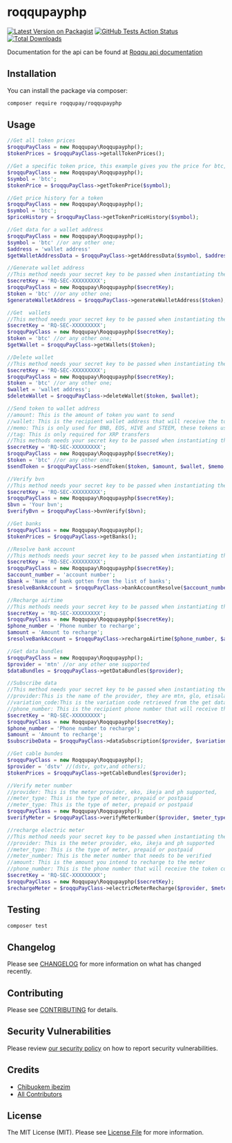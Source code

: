 # roqqupayphp

[![Latest Version on Packagist](https://img.shields.io/packagist/v/roqqupay/roqqupayphp.svg?style=flat-square)](https://packagist.org/packages/roqqupay/roqqupayphp)
[![GitHub Tests Action Status](https://img.shields.io/github/workflow/status/roqqupay/roqqupayphp/Tests?label=tests)](https://github.com/roqqupay/roqqupayphp/actions?query=workflow%3ATests+branch%3Amaster)
[![Total Downloads](https://img.shields.io/packagist/dt/roqqupay/roqqupayphp.svg?style=flat-square)](https://packagist.org/packages/roqqupay/roqqupayphp)

Documentation for the api can be found at [Roqqu api documentation](https://developers.roqqu.com/reference)

## Installation

You can install the package via composer:

```bash
composer require roqqupay/roqqupayphp
```

## Usage

```php
//Get all token prices
$roqquPayClass = new Roqqupay\Roqqupayphp();
$tokenPrices = $roqquPayClass->getallTokenPrices();
```

```php
//Get a specific token price, this example gives you the price for btc, replace with token symbol name, to get the price
$roqquPayClass = new Roqqupay\Roqqupayphp();
$symbol = 'btc';
$tokenPrice = $roqquPayClass->getTokenPrice($symbol);
```

```php
//Get price history for a token
$roqquPayClass = new Roqqupay\Roqqupayphp();
$symbol = 'btc';
$priceHistory = $roqquPayClass->getTokenPriceHistory($symbol);
```

```php
//Get data for a wallet address
$roqquPayClass = new Roqqupay\Roqqupayphp();
$symbol = 'btc' //or any other one;
$address = 'wallet address'
$getWalletAddressData = $roqquPayClass->getAddressData($symbol, $address);
```

```php
//Generate wallet address
//This method needs your secret key to be passed when instantiating the class
$secretKey = 'RQ-SEC-XXXXXXXXX';
$roqquPayClass = new Roqqupay\Roqqupayphp($secretKey);
$token = 'btc' //or any other one;
$generateWalletAddress = $roqquPayClass->generateWalletAddress($token);
```

```php
//Get  wallets
//This method needs your secret key to be passed when instantiating the class
$secretKey = 'RQ-SEC-XXXXXXXXX';
$roqquPayClass = new Roqqupay\Roqqupayphp($secretKey);
$token = 'btc' //or any other one;
$getWallet = $roqquPayClass->getWallets($token);
```

```php
//Delete wallet
//This method needs your secret key to be passed when instantiating the class
$secretKey = 'RQ-SEC-XXXXXXXXX';
$roqquPayClass = new Roqqupay\Roqqupayphp($secretKey);
$token = 'btc' //or any other one;
$wallet = 'wallet address';
$deleteWallet = $roqquPayClass->deleteWallet($token, $wallet);
```

```php
//Send token to wallet address
//amount: This is the amount of token you want to send
//wallet: This is the recipient wallet address that will receive the token
//memo: This is only used for BNB, EOS, HIVE and STEEM, these tokens use the optional memo system
//tag: This is only required for XRP transfers
//This methods needs your secret key to be passed when instantiating the class
$secretKey = 'RQ-SEC-XXXXXXXXX';
$roqquPayClass = new Roqqupay\Roqqupayphp($secretKey);
$token = 'btc' //or any other one;
$sendToken = $roqquPayClass->sendToken($token, $amount, $wallet, $memo, $tag);
```

```php
//Verify bvn
//This method needs your secret key to be passed when instantiating the class
$secretKey = 'RQ-SEC-XXXXXXXXX';
$roqquPayClass = new Roqqupay\Roqqupayphp($secretKey);
$bvn = 'Your bvn';
$verifyBvn = $roqquPayClass->bvnVerify($bvn);
```

```php
//Get banks
$roqquPayClass = new Roqqupay\Roqqupayphp();
$tokenPrices = $roqquPayClass->getBanks();
```

```php
//Resolve bank account
//This methods needs your secret key to be passed when instantiating the class
$secretKey = 'RQ-SEC-XXXXXXXXX';
$roqquPayClass = new Roqqupay\Roqqupayphp($secretKey);
$account_number = 'account number';
$bank = 'Name of bank gotten from the list of banks';
$resolveBankAccount = $roqquPayClass->bankAccountResolve($account_number, $bank);
```

```php
//Recharge airtime
//This methods needs your secret key to be passed when instantiating the class
$secretKey = 'RQ-SEC-XXXXXXXXX';
$roqquPayClass = new Roqqupay\Roqqupayphp($secretKey);
$phone_number = 'Phone number to recharge';
$amount = 'Amount to recharge';
$resolveBankAccount = $roqquPayClass->rechargeAirtime($phone_number, $amount);
```

```php
//Get data bundles
$roqquPayClass = new Roqqupay\Roqqupayphp();
$provider = 'mtn' //or any other one supported
$dataBundles = $roqquPayClass->getDataBundles($provider);
```

```php
//Subscribe data
//This method needs your secret key to be passed when instantiating the class
//provider:This is the name of the provider, they are mtn, glo, etisalat and airtel
//variation_code:This is the variation code retrieved from the get data bundles endpoint
//phone_number: This is the recipient phone number that will receive the data bundle
$secretKey = 'RQ-SEC-XXXXXXXXX';
$roqquPayClass = new Roqqupay\Roqqupayphp($secretKey);
$phone_number = 'Phone number to recharge';
$amount = 'Amount to recharge';
$subscribeData = $roqquPayClass->dataSubscription($provider, $variation_code, $phone_number);
```

```php
//Get cable bundes
$roqquPayClass = new Roqqupay\Roqqupayphp();
$provider = 'dstv' //(dstv, gotv,and others);
$tokenPrices = $roqquPayClass->getCableBundles($provider);
```

```php
//Verify meter number
//provider: This is the meter provider, eko, ikeja and ph supported,
//meter_type: This is the type of meter, prepaid or postpaid
//meter_type: This is the type of meter, prepaid or postpaid
$roqquPayClass = new Roqqupay\Roqqupayphp();
$verifyMeter = $roqquPayClass->verifyMeterNumber($provider, $meter_type, $meter_number));`
```

```php
//recharge electric meter
//This method needs your secret key to be passed when instantiating the class
//provider: This is the meter provider, eko, ikeja and ph supported
//meter_type: This is the type of meter, prepaid or postpaid
//meter_number: This is the meter number that needs to be verified
//amount: This is the amount you intend to recharge to the meter
//phone_number: This is the phone number that will receive the token code after paying
$secretKey = 'RQ-SEC-XXXXXXXXX';
$roqquPayClass = new Roqqupay\Roqqupayphp($secretKey);
$rechargeMeter = $roqquPayClass->electricMeterRecharge($provider, $meter_type, $meter_number, $amount, $phone_number);
```

## Testing

```bash
composer test
```

## Changelog

Please see [CHANGELOG](CHANGELOG.md) for more information on what has changed recently.

## Contributing

Please see [CONTRIBUTING](.github/CONTRIBUTING.md) for details.

## Security Vulnerabilities

Please review [our security policy](../../security/policy) on how to report security vulnerabilities.

## Credits

-   [Chibuokem ibezim](https://github.com/Chibuokemibezim)
-   [All Contributors](../../contributors)

## License

The MIT License (MIT). Please see [License File](LICENSE.md) for more information.
